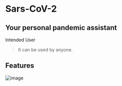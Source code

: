 # Sars-CoV-2
## Your personal pandemic assistant
Intended User
> It can be used by anyone.
## Features
![image](https://user-images.githubusercontent.com/75159757/114434920-31c6ef80-9be1-11eb-93cd-fe56cb4c463f.png)





